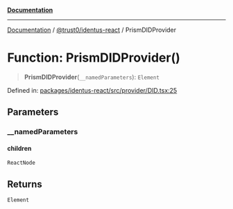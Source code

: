 [**Documentation**](../../../README.md)

***

[Documentation](../../../README.md) / [@trust0/identus-react](../README.md) / PrismDIDProvider

# Function: PrismDIDProvider()

> **PrismDIDProvider**(`__namedParameters`): `Element`

Defined in: [packages/identus-react/src/provider/DID.tsx:25](https://github.com/trust0-project/identus/blob/b888a8bdbd8efa9662fe4a2d5f8d8e61b58fe548/packages/identus-react/src/provider/DID.tsx#L25)

## Parameters

### \_\_namedParameters

#### children

`ReactNode`

## Returns

`Element`
